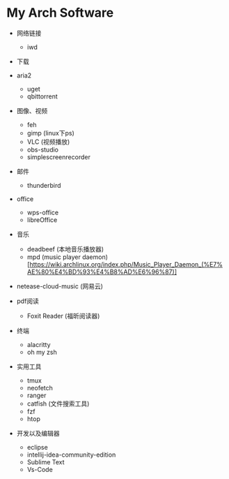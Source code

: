 # My Arch Software

- 网络链接 
  - iwd
- 下载
- aria2
  - uget
  - qbittorrent
- 图像、视频

  - feh
  - gimp (linux下ps)
  - VLC (视频播放)
  - obs-studio
  - simplescreenrecorder
- 邮件

  - thunderbird
- office

  - wps-office
  - libreOffice
- 音乐

  - deadbeef (本地音乐播放器)
  - mpd (music player daemon)[https://wiki.archlinux.org/index.php/Music_Player_Daemon_(%E7%AE%80%E4%BD%93%E4%B8%AD%E6%96%87)]
- netease-cloud-music (网易云)
- pdf阅读
  - Foxit Reader (福昕阅读器)
- 终端

  - alacritty
  - oh my zsh
- 实用工具

  - tmux 
  - neofetch
  - ranger
  - catfish (文件搜索工具)
  - fzf
  - htop
- 开发以及编辑器

  - eclipse
  - intellij-idea-community-edition
  - Sublime Text
  - Vs-Code
